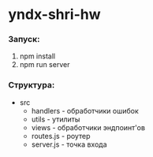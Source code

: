 # yndx-shri-hw

### Запуск:
1. npm install
1. npm run server <directory>
 
### Структура:
- src
  - handlers - обработчики ошибок
  - utils - утилиты
  - views - обработчики эндпоинт'ов
  - routes.js - роутер
  - server.js - точка входа

